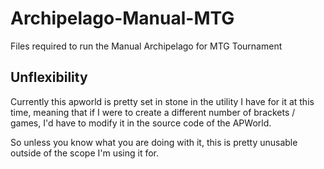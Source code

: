 # Archipelago-Manual-MTG
 Files required to run the Manual Archipelago for MTG Tournament

## Unflexibility
Currently this apworld is pretty set in stone in the utility I have for it at this time, meaning that if I were to create a different number of brackets / games, I'd have to modify it in the source code of the APWorld.

So unless you know what you are doing with it, this is pretty unusable outside of the scope I'm using it for.

